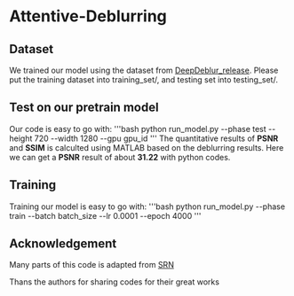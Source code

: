 # Attentive-Deblurring
## Dataset
We trained our model using the dataset from [DeepDeblur_release](https://github.com/SeungjunNah/DeepDeblur_release). Please put the training dataset into training_set/, and testing set into testing_set/.
## Test on our pretrain model
Our code is easy to go with:
'''bash
python run_model.py --phase test --height 720 --width 1280 --gpu gpu_id
'''
The quantitative results of **PSNR** and **SSIM** is calculted using MATLAB based on the deblurring results. Here we can get a **PSNR** result of about **31.22** with python codes.
## Training 
Training our model is easy to go with:
'''bash
python run_model.py --phase train --batch batch_size --lr 0.0001 --epoch 4000
'''
## Acknowledgement
Many parts of this code is adapted from [SRN](https://github.com/jiangsutx/SRN-Deblur)

Thans the authors for sharing codes for their great works
